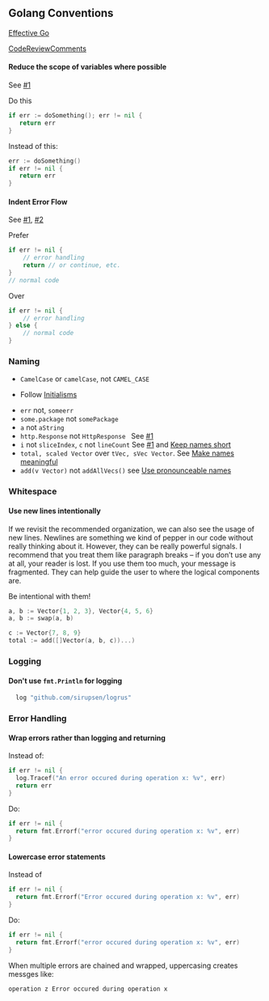 ## Golang Conventions



[Effective Go](https://golang.org/doc/effective_go.html)

[CodeReviewComments](https://code.google.com/p/go-wiki/wiki/CodeReviewComments)

#### Reduce the scope of variables where possible

See [#1](https://golang.org/doc/effective_go.html#if)

Do this

```go
if err := doSomething(); err != nil {
   return err
}
```

Instead of this:

```go
err := doSomething()
if err != nil {
   return err
}
```



#### Indent Error Flow

See [#1](https://golang.org/doc/effective_go.html#if), [#2](https://github.com/golang/go/wiki/CodeReviewComments#indent-error-flow)

Prefer

```go
if err != nil {
	// error handling
	return // or continue, etc.
}
// normal code
```

Over

```go
if err != nil {
	// error handling
} else {
	// normal code
}
```



### Naming

* `CamelCase` or `camelCase`, not `CAMEL_CASE`

- Follow [Initialisms](https://github.com/golang/go/wiki/CodeReviewComments#initialisms)

* `err` not, `someerr`
* `some.package` not `somePackage`
* `a` not `aString`  
* `http.Response` not `HttpResponse ` See [#1](https://golang.org/doc/effective_go.html#package-names)
* `i` not `sliceIndex`,  `c` not `lineCount` See [#1](https://github.com/golang/go/wiki/CodeReviewComments#variable-names) and [Keep names short](https://about.sourcegraph.com/handbook/engineering/go_style_guide#keep-names-short)
* `total, scaled Vector` over `tVec, sVec Vector`. See [Make names meaningful](https://about.sourcegraph.com/handbook/engineering/go_style_guide#make-names-meaningful)
* `add(v Vector)` not `addAllVecs()` see [Use pronounceable names](https://about.sourcegraph.com/handbook/engineering/go_style_guide#use-pronounceable-names)

### Whitespace

#### Use new lines intentionally

If we revisit the recommended organization, we can also see the usage of new lines. Newlines are something we kind of pepper in our code without really thinking about it. However, they can be really powerful signals. I recommend that you treat them like paragraph breaks – if you don’t use any at all, your reader is lost. If you use them too much, your message is fragmented. They can help guide the user to where the logical components are.

Be intentional with them!

```go
a, b := Vector{1, 2, 3}, Vector{4, 5, 6}
a, b := swap(a, b)

c := Vector{7, 8, 9}
total := add([]Vector(a, b, c))...)
```

### Logging

#### Don't use `fmt.Println` for logging

```go
  log "github.com/sirupsen/logrus"
```

### Error Handling

#### Wrap errors rather than logging and returning

Instead of:

```go
if err != nil {
  log.Tracef("An error occured during operation x: %v", err)
  return err
}
```

Do:

```go
if err != nil {
  return fmt.Errorf("error occured during operation x: %v", err)
}
```

#### Lowercase error statements

Instead of 

```go
if err != nil {
  return fmt.Errorf("Error occured during operation x: %v", err)
}
```

Do:

```go
if err != nil {
  return fmt.Errorf("error occured during operation x: %v", err)
}
```

When multiple errors are chained and wrapped, uppercasing creates messges like:

`operation z Error occured during operation x`